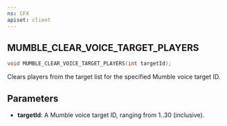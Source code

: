 ```yaml
---
ns: CFX
apiset: client
---
```

## MUMBLE_CLEAR_VOICE_TARGET_PLAYERS

```c
void MUMBLE_CLEAR_VOICE_TARGET_PLAYERS(int targetId);
```

Clears players from the target list for the specified Mumble voice target ID.

## Parameters
* **targetId**: A Mumble voice target ID, ranging from 1..30 (inclusive).
